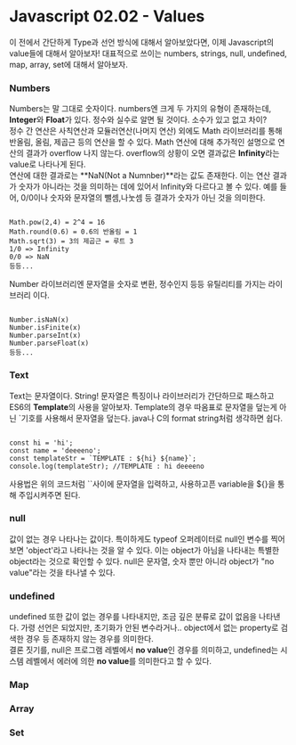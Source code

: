# Javascript 02.02 - Values
이 전에서 간단하게 Type과 선언 방식에 대해서 알아보았다면, 이제 Javascript의 value들에 대해서 알아보자! 대표적으로 쓰이는 numbers, strings, null, undefined, map, array, set에 대해서 알아보자.

### Numbers
Numbers는 말 그대로 숫자이다. numbers엔 크게 두 가지의 유형이 존재하는데, **Integer**와 **Float**가 있다. 정수와 실수로 알면 될 것이다. 소수가 있고 없고 차이?   
정수 간 연산은 사칙연산과 모듈러연산(나머지 연산) 외에도 Math 라이브러리를 통해 반올림, 올림, 제곱근 등의 연산을 할 수 있다. Math 연산에 대해 추가적인 설명으로 연산의 결과가 overflow 나지 않는다. overflow의 상황이 오면 결과값은 **Infinity**라는 value로 나타나게 된다.   
연산에 대한 결과로는 **NaN(Not a Numnber)**라는 값도 존재한다. 이는 연산 결과가 숫자가 아니라는 것을 의미하는 데에 있어서 Infinity와 다르다고 볼 수 있다. 예를 들어, 0/0이나 숫자와 문자열의 뺄셈,나눗셈 등 결과가 숫자가 아닌 것을 의미한다.
<pre><code>
Math.pow(2,4) = 2^4 = 16
Math.round(0.6) = 0.6의 반올림 = 1
Math.sqrt(3) = 3의 제곱근 = 루트 3
1/0 => Infinity
0/0 => NaN
등등...
</code></pre>
Number 라이브러리엔 문자열을 숫자로 변환, 정수인지 등등 유틸리티를 가지는 라이브러리 이다.
<pre><code>
Number.isNaN(x)
Number.isFinite(x)
Number.parseInt(x)
Number.parseFloat(x)
등등...
</code></pre>
### Text
Text는 문자열이다. String! 문자열은 특징이나 라이브러리가 간단하므로 패스하고 ES6의 **Template**의 사용을 알아보자.
Template의 경우 따옴표로 문자열을 덮는게 아닌 `기호를 사용해서 문자열을 덮는다. java나 C의 format string처럼 생각하면 쉽다.   
<pre><code>
const hi = 'hi';
const name = 'deeeeno';
const templateStr = `TEMPLATE : ${hi} ${name}`;
console.log(templateStr); //TEMPLATE : hi deeeeno
</pre></code>
사용법은 위의 코드처럼 ``사이에 문자열을 입력하고, 사용하고픈 variable을 ${}을 통해 주입시켜주면 된다.
### null
값이 없는 경우 나타나는 값이다. 특이하게도 typeof 오퍼레이터로 null인 변수를 찍어보면 'object'라고 나타나는 것을 알 수 있다. 이는 object가 아님을 나타내는 특별한 object라는 것으로 확인할 수 있다. null은 문자열, 숫자 뿐만 아니라 object가 "no value"라는 것을 타나낼 수 있다.
### undefined
undefined 또한 값이 없는 경우를 나타내지만, 조금 깊은 분류로 값이 없음을 나타낸다. 가령 선언은 되었지만, 초기화가 안된 변수라거나.. object에서 없는 property로 검색한 경우 등 존재하지 않는 경우를 의미한다.   
결론 짓기를, null은 프로그램 레벨에서 **no value**인 경우를 의미하고, undefined는 시스템 레벨에서 에러에 의한 **no value**를 의미한다고 할 수 있다.
### Map
### Array
### Set
